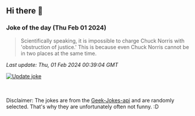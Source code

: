## Hi there 👋

### Joke of the day (Thu Feb 01 2024)
<!-- joke -->
>Scientifically speaking, it is impossible to charge Chuck Norris with 'obstruction of justice.' This is because even Chuck Norris cannot be in two places at the same time.
<!-- /joke -->

*Last update: Thu, 01 Feb 2024 00:39:04 GMT*

[![Update joke](https://github.com/nclskfm/nclskfm/actions/workflows/joke.yml/badge.svg)](https://github.com/nclskfm/nclskfm/actions/workflows/joke.yml)

<br><br>
Disclaimer: The jokes are from the [Geek-Jokes-api](https://github.com/sameerkumar18/geek-joke-api) and are randomly selected. That's why they are unfortunately often not funny. :D
